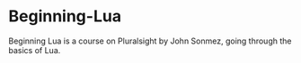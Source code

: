 # Beginning-Lua
Beginning Lua is a course on Pluralsight by John Sonmez, going through the basics of Lua.
